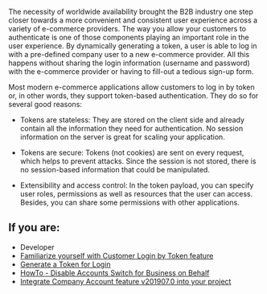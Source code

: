 The necessity of worldwide availability brought the B2B industry one step closer towards a more convenient and consistent user experience across a variety of e-commerce providers. The way you allow your customers to authenticate is one of those components playing an important role in the user experience. By dynamically generating a token, a user is able to log in with a pre-defined company user to a new e-commerce provider. All this happens without sharing the login information (username and password) with the e-commerce provider or having to fill-out a tedious sign-up form.

Most modern e-commerce applications allow customers to log in by token or, in other words, they support token-based authentication. They do so for several good reasons:

* Tokens are stateless: They are stored on the client side and already contain all the information they need for authentication. No session information on the server is great for scaling your application.

* Tokens are secure: Tokens (not cookies) are sent on every request, which helps to prevent attacks. Since the session is not stored, there is no session-based information that could be manipulated.

* Extensibility and access control: In the token payload, you can specify user roles, permissions as well as resources that the user can access. Besides, you can share some permissions with other applications.

## If you are:

<div class="mr-container">
    <div class="mr-list-container">
        <!-- col1 -->
        <div class="mr-col">
            <ul class="mr-list mr-list-green">
                <li class="mr-title">Developer</li>
                <li><a href="https://documentation.spryker.com/v3/docs/customer-login-by-token-feature-overview-201907" class="mr-link">Familiarize yourself with Customer Login by Token feature</a></li>
                <li><a href="https://documentation.spryker.com/v3/docs/ht-generating-token-for-login-201907" class="mr-link">Generate a Token for Login</a></li>
                <li><a href="https://documentation.spryker.com/v3/docs/ht-disable-accounts-switch-for-bob-201907" class="mr-link">HowTo - Disable Accounts Switch for Business on Behalf</a></li>
                 <li><a href="https://documentation.spryker.com/v3/docs/company-account-integration-201907" class="mr-link">Integrate Company Account feature v201907.0 into your project</a></li>
            </ul>
        </div>